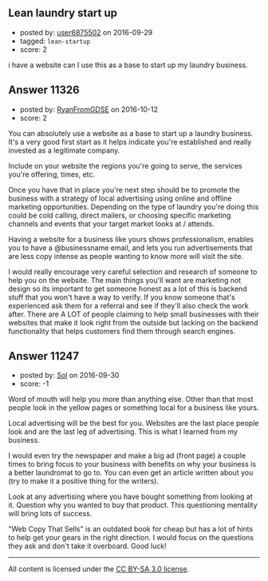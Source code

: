 ## Lean laundry start up

- posted by: [user6875502](https://stackexchange.com/users/9256957/user6875502) on 2016-09-29
- tagged: `lean-startup`
- score: 2

i have a website can I use this as a base to start up my laundry business.


## Answer 11326

- posted by: [RyanFromGDSE](https://stackexchange.com/users/918629/ryanfromgdse) on 2016-10-12
- score: 2

You can absolutely use a website as a base to start up a laundry business. It's a very good first start as it helps indicate you're established and really invested as a legitimate company.

Include on your website the regions you're going to serve, the services you're offering, times, etc. 

Once you have that in place you're next step should be to promote the business with a strategy of local advertising using online and offline marketing opportunities. Depending on the type of laundry you're doing this could be cold calling, direct mailers, or choosing specific marketing channels and events that your target market looks at / attends.

Having a website for a business like yours shows professionalism, enables you to have a @businessname email, and lets you run advertisements that are less copy intense as people wanting to know more will visit the site.

I would really encourage very careful selection and research of someone to help you on the website. The main things you'll want are marketing not design so its important to get someone honest as a lot of this is backend stuff that you won't have a way to verify. If you know someone that's experienced ask them for a referral and see if they'll also check the work after. There are A LOT of people claiming to help small businesses with their websites that make it look right from the outside but lacking on the backend functionality that helps customers find them through search engines.


## Answer 11247

- posted by: [Sol](https://stackexchange.com/users/8202222/sol) on 2016-09-30
- score: -1

Word of mouth will help you more than anything else.  Other than that most people look in the yellow pages or something local for a business like yours.  

Local advertising will be the best for you.  Websites are the last place people look and are the last leg of advertising.  This is what I learned from my business.

I would even try the newspaper and make a big ad (front page) a couple times to bring focus to your business with benefits on why your business is a better laundromat to go to.  You can even get an article written about you (try to make it a positive thing for the writers).

Look at any advertising where you have bought something from looking at it. Question why you wanted to buy that product.  This questioning mentality will bring lots of success.  

"Web Copy That Sells" is an outdated book for cheap but has a lot of hints to help get your gears in the right direction.  I would focus on the questions they ask and don't take it overboard.  Good luck!



---

All content is licensed under the [CC BY-SA 3.0 license](https://creativecommons.org/licenses/by-sa/3.0/).

